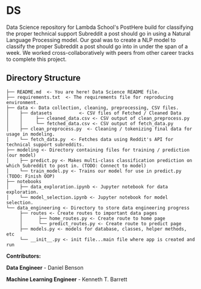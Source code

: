 # DS
Data Science repository for Lambda School's PostHere build for classifying the proper technical support Subreddit a post should go in using a Natural Language Processing model. Our goal was to create a NLP model to classify the proper Subreddit a post should go into in under the span of a week. We worked cross-collaboratively with peers from other career tracks to complete this project.

## Directory Structure
```
├── README.md  <- You are here! Data Science README file.
├── requirements.txt  <- The requirements file for reproducing environment.
├── data <- Data collection, cleaning, preprocessing, CSV files.
│    ├── datasets          <- CSV files of Fetched / Cleaned Data
│    │     ├── cleaned_data.csv <- CSV output of clean_preprocess.py
│    │     └── fetched_data.csv <- CSV output of fetch_data.py
│    ├── clean_preprocess.py  <- Cleaning / tokenizing final data for usage in modeling.
│    └── fetch_data.py  <- Fetches data using Reddit's API for technical support subreddits.
├── modeling <- Directory containing files for training / prediction (our model)
│    ├── predict.py <- Makes multi-class classification prediction on which Subreddit to post in. (TODO: Connect to model)
│    └── train_model.py <- Trains our model for use in predict.py  (TODO: Finish OOP)
├── notebooks
│    ├── data_exploration.ipynb <- Jupyter notebook for data exploration.
│    └── model_selection.ipynb <- Jupyter notebook for model selection.
└── data_engineering <- Directory to store data engineering progress
     ├── routes <- Create routes to important data pages
     │      ├── home_routes.py <- Create route to home page
     │      └── predict_routes.py <- Create route to predict page
     ├── models.py <- models for database, classes, helper methods, etc
     └── __init__.py <- init file...main file where app is created and run
```

**Contributors:**

**Data Engineer** - Daniel Benson

**Machine Learning Engineer** - Kenneth T. Barrett
